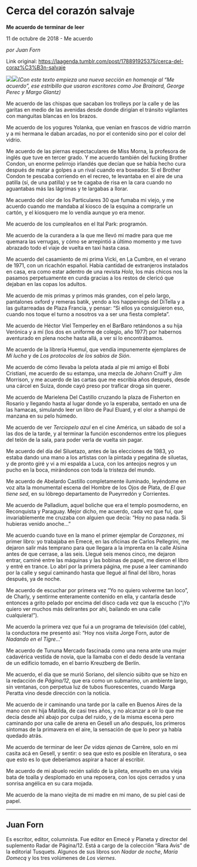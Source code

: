 # Cerca del corazón salvaje

**Me acuerdo de terminar de leer**

11 de octubre de 2018 - Me acuerdo

_por Juan Forn_

Link original: https://laagenda.tumblr.com/post/178891925375/cerca-del-coraz%C3%B3n-salvaje

![](https://64.media.tumblr.com/b8d5b75f1595037fe4b688bbbb677743/tumblr_inline_pgg04725D11t6q87u_500.jpg)![](https://64.media.tumblr.com/58c895903a2441ddc031ec95f3731d2d/tumblr_inline_pgg047nUrw1t6q87u_500.jpg)*(Con este texto empieza una nueva sección en homenaje al “Me acuerdo”, ese estribillo que usaron escritores como Joe Brainard, George Perec y Margo Glantz)*

Me acuerdo de las chispas que sacaban los trolleys por la calle y de las garitas en medio de las avenidas desde donde dirigían el tránsito vigilantes con manguitas blancas en los brazos.

Me acuerdo de los yogures Yolanka, que venían en frascos de vidrio marrón y a mi hermana le daban arcadas, no por el contenido sino por el color del vidrio.

Me acuerdo de las piernas espectaculares de Miss Morna, la profesora de inglés que tuve en tercer grado. Y me acuerdo también del fucking Brother Condon, un enorme pelirrojo irlandés que decían que se había hecho cura después de matar a golpes a un rival cuando era boxeador. Si el Brother Condon te pescaba corriendo en el recreo, te levantaba en el aire de una patilla (sí, de una patilla) y se te cagaba de risa en la cara cuando no aguantabas más las lágrimas y te largabas a llorar.

Me acuerdo del olor de los Particulares 30 que fumaba mi viejo, y me acuerdo cuando me mandaba al kiosco de la esquina a comprarle un cartón, y el kiosquero me lo vendía aunque yo era menor.

Me acuerdo de los cumpleaños en el Ital Park: programón.

Me acuerdo de la curandera a la que me llevó mi madre para que me quemara las verrugas, y cómo se arrepintió a último momento y me tuvo abrazado todo el viaje de vuelta en taxi hasta casa.

Me acuerdo del casamiento de mi prima Vicki, en La Cumbre, en el verano de 1971, con un ricachón español. Había cantidad de extranjeros instalados en casa, era como estar adentro de una revista *Hola*, los más chicos nos la pasamos perpetuamente en curda gracias a los restos de clericó que dejaban en las copas los adultos.

Me acuerdo de mis primas y primos más grandes, con el pelo largo, pantalones oxford y remeras batik, yendo a los happenings del DiTella y a las guitarreadas de Plaza Francia, y pensar: “Si ellos ya consiguieron eso, cuando nos toque el turno a nosotros va a ser una fiesta completa”.

Me acuerdo de Héctor Viel Temperley en el BarBaro retándonos a su hija Verónica y a mí (los dos en uniforme de colegio, año 1977) por habernos aventurado en plena noche hasta allá, a ver si lo encontrábamos.

Me acuerdo de la librería Huemul, que vendía impunemente ejemplares de *Mi lucha* y de *Los protocolos de los sabios de Sión*.

Me acuerdo de cómo llevaba la pelota atada al pie mi amigo el Bobi Cristiani, me acuerdo de su estampa, una mezcla de Johann Cruiff y Jim Morrison, y me acuerdo de las cartas que me escribía años después, desde una cárcel en Suiza, donde cayó preso por traficar droga sin querer.

Me acuerdo de Marielena Del Castillo cruzando la plaza de Fisherton en Rosario y llegando hasta al lugar donde yo la esperaba, sentado en una de las hamacas, simulando leer un libro de Paul Eluard, y el olor a shampú de manzana en su pelo húmedo.

Me acuerdo de ver *Terciopelo azul* en el cine América, un sábado de sol a las dos de la tarde, y al terminar la función escondernos entre los pliegues del telón de la sala, para poder verla de vuelta sin pagar.

Me acuerdo del día del Siluetazo, antes de las elecciones de 1983, yo estaba dando una mano a los artistas con la pintada y pegatina de siluetas, y de pronto giré y vi a mi espalda a Luca, con los anteojos negros y un pucho en la boca, mirándonos con toda la tristeza del mundo.

Me acuerdo de Abelardo Castillo completamente iluminado, leyéndome en voz alta la monumental escena del Hombre de los Ojos de Plata, de *El que tiene sed*, en su lóbrego departamento de Pueyrredón y Corrientes.

Me acuerdo de Palladium, aquel boliche que era el templo posmoderno, en Reconquista y Paraguay. Mejor dicho, me acuerdo, cada vez que fui, que invariablemente me cruzaba con alguien que decía: “Hoy no pasa nada. Si hubieras venido anoche…”

Me acuerdo cuando tuve en la mano el primer ejemplar de *Corazones*, mi primer libro: yo trabajaba en Emecé, en las oficinas de Carlos Pellegrini, me dejaron salir más temprano para que llegara a la imprenta en la calle Alsina antes de que cerrase, a las seis. Llegué seis menos cinco, me dejaron entrar, caminé entre las máquinas y las bobinas de papel, me dieron el libro y entré en trance. Lo abrí por la primera página, me puse a leer caminando por la calle y seguí caminando hasta que llegué al final del libro, horas después, ya de noche.

Me acuerdo de escuchar por primera vez “Yo no quiero volverme tan loco”, de Charly, y sentirme enteramente contenido en ella, y cantarla desde entonces a grito pelado por encima del disco cada vez que la escucho (“¡Yo quiero ver muchos más delirantes por ahí, bailando en una calle cualquiera!”).

Me acuerdo la primera vez que fui a un programa de televisión (del cable), la conductora me presentó así: “Hoy nos visita Jorge Forn, autor de *Nadando en el Tigre*…”

Me acuerdo de Tununa Mercado fascinada como una nena ante una mujer cadavérica vestida de novia, que la llamaba con el dedo desde la ventana de un edificio tomado, en el barrio Kreuzberg de Berlín.

Me acuerdo, el día que se murió Soriano, del silencio súbito que se hizo en la redacción de *Página/12*, que era como un submarino, un ambiente largo, sin ventanas, con perpetua luz de tubos fluorescentes, cuando Marga Peratta vino desde dirección con la noticia.

Me acuerdo de ir caminando una tarde por la calle en Buenos Aires de la mano con mi hija Matilda, de casi tres años, y no alcanzar a oír lo que me decía desde ahí abajo por culpa del ruido, y de la misma escena pero caminando por una calle de arena en Gesell un año después, los primeros síntomas de la primavera en el aire, la sensación de que lo peor ya había quedado atrás.

Me acuerdo de terminar de leer *De vidas ajenas* de Carrère, solo en mi casita acá en Gesell, y sentir: o sea que esto es posible en literatura, o sea que esto es lo que deberíamos aspirar a hacer al escribir.

Me acuerdo de mi abuelo recién salido de la pileta, envuelto en una vieja bata de toalla y desplomado en una reposera, con los ojos cerrados y una sonrisa angélica en su cara mojada.

Me acuerdo de la mano viejita de mi madre en mi mano, de su piel casi de papel.



---

Juan Forn
---------

 Es escritor, editor, columnista. Fue editor en Emecé y Planeta y director del suplemento Radar de Página/12. Está a cargo de la colección “Rara Avis” de la editorial Tusquets. Algunos de sus libros son *Nadar de noche*, *María Domecq* y los tres volúmenes de *Los viernes*. 

